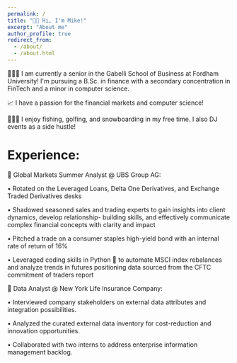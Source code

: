 ```yaml
---
permalink: /
title: "👋🏻 Hi, I'm Mike!"
excerpt: "About me"
author_profile: true
redirect_from: 
  - /about/
  - /about.html
---
```

👨🏻‍🎓 I am currently a senior in the Gabelli School of Business at Fordham University! I'm pursuing a B.Sc. in finance with a secondary concentration in FinTech and a minor in computer science.

📈 I have a passion for the financial markets and computer science!

🏌🏻‍♂️ I enjoy fishing, golfing, and snowboarding in my free time. I also DJ events as a side hustle!

Experience:
======

💼 Global Markets Summer Analyst @ UBS Group AG:

• Rotated on the Leveraged Loans, Delta One Derivatives, and Exchange Traded Derivatives desks

• Shadowed seasoned sales and trading experts to gain insights into client dynamics, develop relationship-
building skills, and effectively communicate complex financial concepts with clarity and impact

• Pitched a trade on a consumer staples high-yield bond with an internal rate of return of 16%

• Leveraged coding skills in Python 🐍 to automate MSCI index rebalances and analyze trends in futures positioning
data sourced from the CFTC commitment of traders report

💼 Data Analyst @ New York Life Insurance Company: 

• Interviewed company stakeholders on external data attributes and integration possibilities.

• Analyzed the curated external data inventory for cost-reduction and innovation opportunities.

• Collaborated with two interns to address enterprise information management backlog.

